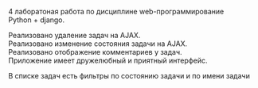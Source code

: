 
4 лаборатоная работа по дисциплине web-программирование \
Python + django.

Реализовано удаление задач на AJAX.\
Реализовано изменение состояния задачи на AJAX.\
Реализовано отображение комментариев у задач.\
Приложение имеет дружелюбный и приятный интерфейс.

В списке задач есть фильтры по состоянию задачи и по имени задачи
